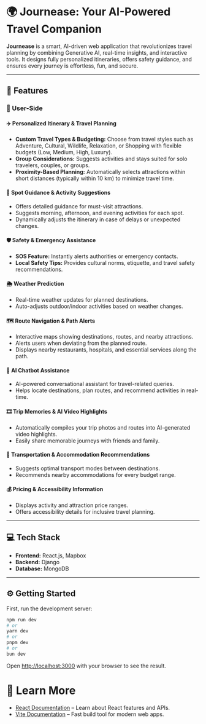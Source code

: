 # 🌍 Journease: Your AI-Powered Travel Companion

**Journease** is a smart, AI-driven web application that revolutionizes travel planning by combining Generative AI, real-time insights, and interactive tools. It designs fully personalized itineraries, offers safety guidance, and ensures every journey is effortless, fun, and secure.

---

## 🚀 Features

### 👤 User-Side

#### ✈️ Personalized Itinerary & Travel Planning
- **Custom Travel Types & Budgeting:** Choose from travel styles such as Adventure, Cultural, Wildlife, Relaxation, or Shopping with flexible budgets (Low, Medium, High, Luxury).  
- **Group Considerations:** Suggests activities and stays suited for solo travelers, couples, or groups.  
- **Proximity-Based Planning:** Automatically selects attractions within short distances (typically within 10 km) to minimize travel time.  

#### 📍 Spot Guidance & Activity Suggestions
- Offers detailed guidance for must-visit attractions.  
- Suggests morning, afternoon, and evening activities for each spot.  
- Dynamically adjusts the itinerary in case of delays or unexpected changes.  

#### 🛡️ Safety & Emergency Assistance
- **SOS Feature:** Instantly alerts authorities or emergency contacts.  
- **Local Safety Tips:** Provides cultural norms, etiquette, and travel safety recommendations.  

#### 🌦️ Weather Prediction
- Real-time weather updates for planned destinations.  
- Auto-adjusts outdoor/indoor activities based on weather changes.  

#### 🗺️ Route Navigation & Path Alerts
- Interactive maps showing destinations, routes, and nearby attractions.  
- Alerts users when deviating from the planned route.  
- Displays nearby restaurants, hospitals, and essential services along the path.  

#### 🤖 AI Chatbot Assistance
- AI-powered conversational assistant for travel-related queries.  
- Helps locate destinations, plan routes, and recommend activities in real-time.  

#### 🎞️ Trip Memories & AI Video Highlights
- Automatically compiles your trip photos and routes into AI-generated video highlights.  
- Easily share memorable journeys with friends and family.  

#### 🚗 Transportation & Accommodation Recommendations
- Suggests optimal transport modes between destinations.  
- Recommends nearby accommodations for every budget range.  

#### 💰 Pricing & Accessibility Information
- Displays activity and attraction price ranges.  
- Offers accessibility details for inclusive travel planning.  

---

## 💻 Tech Stack
- **Frontend:** React.js, Mapbox  
- **Backend:** Django  
- **Database:** MongoDB  

---

## ⚙️ Getting Started

First, run the development server:

```bash
npm run dev
# or
yarn dev
# or
pnpm dev
# or
bun dev
```
Open [http://localhost:3000](http://localhost:3000) with your browser to see the result.

# 📘 Learn More

- [React Documentation](https://react.dev/) – Learn about React features and APIs.  
- [Vite Documentation](https://vitejs.dev/) – Fast build tool for modern web apps.


